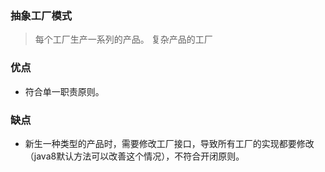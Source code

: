 ### 抽象工厂模式
> 每个工厂生产一系列的产品。
> 复杂产品的工厂

### 优点

* 符合单一职责原则。

### 缺点

* 新生一种类型的产品时，需要修改工厂接口，导致所有工厂的实现都要修改（java8默认方法可以改善这个情况），不符合开闭原则。




